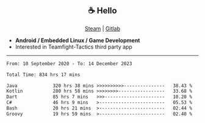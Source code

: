 <h2 align="center"> ☕ Hello </h2>

<p align="center">
  <a href="https://steamcommunity.com/id/Niforances/">Steam</a> |
  <a href="https://gitlab.com/niforances">Gitlab</a>
</p>

 - **Android / Embedded Linux / Game Development**
 - Interested in Teamfight-Tactics third party app

------

<!--START_SECTION:waka-->

```txt
From: 10 September 2020 - To: 14 December 2023

Total Time: 834 hrs 17 mins

Java             320 hrs 38 mins >>>>>>>>>>---------------   38.43 %
Kotlin           280 hrs 58 mins >>>>>>>>-----------------   33.68 %
Dart             85 hrs 7 mins   >>>----------------------   10.20 %
C#               46 hrs 9 mins   >------------------------   05.53 %
Bash             20 hrs 21 mins  >------------------------   02.44 %
Groovy           19 hrs 59 mins  >------------------------   02.40 %
```

<!--END_SECTION:waka-->
